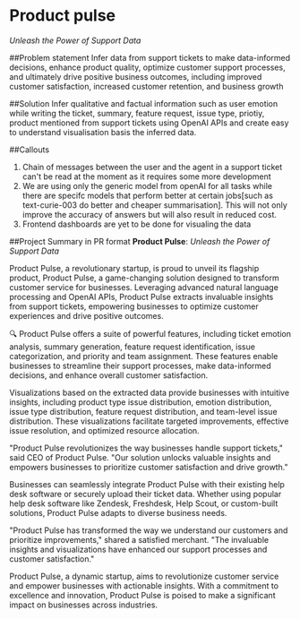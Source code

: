 # Product pulse
*Unleash the Power of Support Data*

##Problem statement
Infer data from support tickets to make data-informed decisions, enhance product quality, optimize customer support processes, and ultimately drive positive business outcomes, including improved customer satisfaction, increased customer retention, and business growth

##Solution
Infer qualitative and factual information such as user emotion while writing the ticket, summary, feature request, issue type, priotiy, product mentioned from support tickets using OpenAI APIs and create easy to understand visualisation basis the inferred data.

##Callouts
1. Chain of messages between the user and the agent in a support ticket can't be read at the moment as it requires some more development
2. We are using only the generic model from openAI for all tasks while there are specifc models that perform better at certain jobs[such as text-curie-003 do better and cheaper summarisation]. This will not only improve the accuracy of answers but will also result in reduced cost.
3. Frontend dashboards are yet to be done for visualing the data


##Project Summary in PR format
**Product Pulse**: *Unleash the Power of Support Data*

Product Pulse, a revolutionary startup, is proud to unveil its flagship product, Product Pulse, a game-changing solution designed to transform customer service for businesses. Leveraging advanced natural language processing and OpenAI APIs, Product Pulse extracts invaluable insights from support tickets, empowering businesses to optimize customer experiences and drive positive outcomes.

🔍 Product Pulse offers a suite of powerful features, including ticket emotion analysis, summary generation, feature request identification, issue categorization, and priority and team assignment. These features enable businesses to streamline their support processes, make data-informed decisions, and enhance overall customer satisfaction.

Visualizations based on the extracted data provide businesses with intuitive insights, including product type issue distribution, emotion distribution, issue type distribution, feature request distribution, and team-level issue distribution. These visualizations facilitate targeted improvements, effective issue resolution, and optimized resource allocation.

"Product Pulse revolutionizes the way businesses handle support tickets," said CEO of Product Pulse. "Our solution unlocks valuable insights and empowers businesses to prioritize customer satisfaction and drive growth."

Businesses can seamlessly integrate Product Pulse with their existing help desk software or securely upload their ticket data. Whether using popular help desk software like Zendesk, Freshdesk, Help Scout, or custom-built solutions, Product Pulse adapts to diverse business needs.

"Product Pulse has transformed the way we understand our customers and prioritize improvements," shared a satisfied merchant. "The invaluable insights and visualizations have enhanced our support processes and customer satisfaction."

Product Pulse, a dynamic startup, aims to revolutionize customer service and empower businesses with actionable insights. With a commitment to excellence and innovation, Product Pulse is poised to make a significant impact on businesses across industries.
